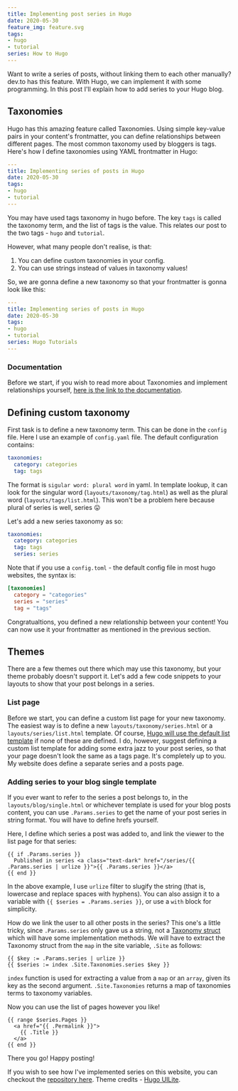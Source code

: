 ```yaml
---
title: Implementing post series in Hugo
date: 2020-05-30
feature_img: feature.svg
tags:
- hugo
- tutorial
series: How to Hugo
---
```


Want to write a series of posts, without linking them to each other manually? dev.to has this feature. With Hugo, we can implement it with some programming. In this post I'll explain how to add series to your Hugo blog.

## Taxonomies

Hugo has this amazing feature called Taxonomies. Using simple key-value pairs in your content's frontmatter, you can define relationships between different pages. The most common taxonomy used by bloggers is tags. Here's how I define taxonomies using YAML frontmatter in Hugo:

```yaml
---
title: Implementing series of posts in Hugo
date: 2020-05-30
tags:
- hugo
- tutorial
---
```

You may have used tags taxonomy in hugo before. The key `tags` is called the taxonomy term, and the list of tags is the value. This relates our post to the two tags - `hugo` and `tutorial`.

However, what many people don't realise, is that:

1. You can define custom taxonomies in your config.
2. You can use strings instead of values in taxonomy values!

So, we are gonna define a new taxonomy so that your frontmatter is gonna look like this:

```yaml
---
title: Implementing series of posts in Hugo
date: 2020-05-30
tags:
- hugo
- tutorial
series: Hugo Tutorials
---
```

### Documentation

Before we start, if you wish to read more about Taxonomies and implement relationships yourself, [here is the link to the documentation](https://gohugo.io/content-management/taxonomies/).

## Defining custom taxonomy

First task is to define a new taxonomy term. This can be done in the `config` file. Here I use an example of `config.yaml` file. The default configuration contains:

```yaml
taxonomies:
  category: categories
  tag: tags
```

The format is `sigular word: plural word` in yaml. In template lookup, it can look for the singular word (`layouts/taxonomy/tag.html`) as well as the plural word (`layouts/tags/list.html`). This won't be a problem here because plural of series is well, series 😛

Let's add a new series taxonomy as so:

```yaml
taxonomies:
  category: categories
  tag: tags
  series: series
```

Note that if you use a `config.toml` - the default config file in most hugo websites, the syntax is:

```toml
[taxonomies]
  category = "categories"
  series = "series"
  tag = "tags"
```

Congratualtions, you defined a new relationship between your content! You can now use it your frontmatter as mentioned in the previous section.

## Themes

There are a few themes out there which may use this taxonomy, but your theme probably doesn't support it. Let's add a few code snippets to your layouts to show that your post belongs in a series.

### List page

Before we start, you can define a custom list page for your new taxonomy. The easiest way is to define a new `layouts/taxonomy/series.html` or a `layouts/series/list.html` template. Of course, [Hugo will use the default list template](https://gohugo.io/templates/lookup-order/) if none of these are defined. I do, however, suggest defining a custom list template for adding some extra jazz to your post series, so that your page doesn't look the same as a tags page. It's completely up to you. My website does define a separate series and a posts page.

### Adding series to your blog single template

If you ever want to refer to the series a post belongs to, in the `layouts/blog/single.html` or whichever template is used for your blog posts content, you can use `.Params.series` to get the name of your post series in string format. You will have to define hrefs yourself.

Here, I define which series a post was added to, and link the viewer to the list page for that series:

```go-html-template
{{ if .Params.series }}
  Published in series <a class="text-dark" href="/series/{{ .Params.series | urlize }}">{{ .Params.series }}</a>
{{ end }}
```

In the above example, I use `urlize` filter to slugify the string (that is, lowercase and replace spaces with hyphens). You can also assign it to a variable with `{{ $series = .Params.series }}`, or use a `with` block for simplicity.

How do we link the user to all other posts in the series? This one's a little tricky, since `.Params.series` only gave us a string, not a [Taxonomy struct](https://gohugo.io/variables/taxonomy/) which will have some implementation methods. We will have to extract the Taxonomy struct from the `map` in the site variable, `.Site` as follows:

```go-html-template
{{ $key := .Params.series | urlize }}
{{ $series := index .Site.Taxonomies.series $key }}
```

`index` function is used for extracting a value from a `map` or an `array`, given its key as the second argument. `.Site.Taxonomies` returns a map of taxonomies terms to taxonomy variables.

Now you can use the list of pages however you like!

```go-html-template
{{ range $series.Pages }}
  <a href="{{ .Permalink }}">
    {{ .Title }}
  </a>
{{ end }}
```

There you go! Happy posting!

If you wish to see how I've implemented series on this website, you can checkout the [repository here](https://github.com/vixrant/personal-website). Theme credits - [Hugo UILite](https://themes.gohugo.io/hugo-uilite/).
